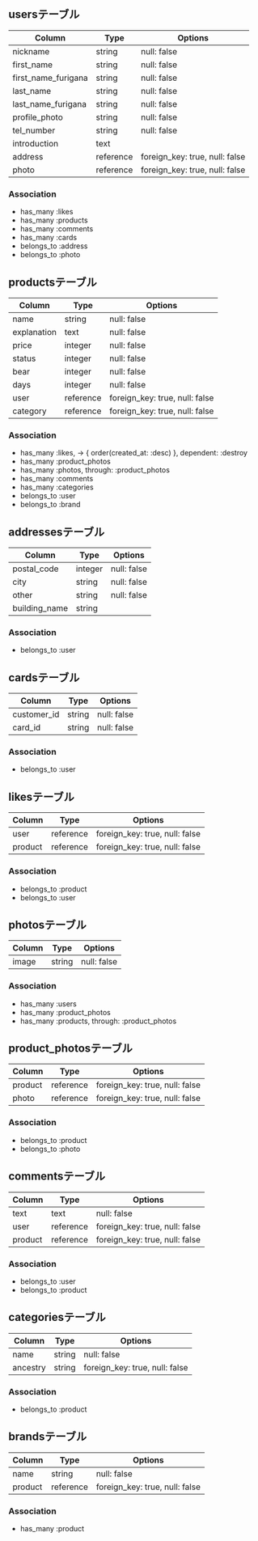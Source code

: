 ## usersテーブル

|Column|Type|Options|
|------|----|-------|
|nickname|string|null: false|
|first_name|string|null: false|
|first_name_furigana|string|null: false|
|last_name|string|null: false|
|last_name_furigana|string|null: false|
|profile_photo|string|null: false|
|tel_number|string|null: false|
|introduction|text|
|address|reference|foreign_key: true, null: false|
|photo|reference|foreign_key: true, null: false|

### Association
- has_many :likes
- has_many :products
- has_many :comments
- has_many :cards
- belongs_to :address
- belongs_to :photo


## productsテーブル

|Column|Type|Options|
|------|----|-------|
|name|string|null: false|
|explanation|text|null: false|
|price|integer|null: false|
|status|integer|null: false|
|bear|integer|null: false|
|days|integer|null: false|
|user|reference|foreign_key: true, null: false|
|category|reference|foreign_key: true, null: false|

### Association
- has_many :likes, -> { order(created_at: :desc) }, dependent: :destroy
- has_many :product_photos
- has_many :photos,  through:  :product_photos
- has_many :comments
- has_many :categories
- belongs_to :user
- belongs_to :brand


## addressesテーブル

|Column|Type|Options|
|------|----|-------|
|postal_code|integer|null: false|
|city|string|null: false|
|other|string|null: false|
|building_name|string|

### Association
- belongs_to :user


## cardsテーブル

|Column|Type|Options|
|------|----|-------|
|customer_id|string|null: false|
|card_id|string|null: false|

### Association
- belongs_to :user


## likesテーブル

|Column|Type|Options|
|------|----|-------|
|user|reference|foreign_key: true, null: false|
|product|reference|foreign_key: true, null: false|

### Association
- belongs_to :product
- belongs_to :user


## photosテーブル

|Column|Type|Options|
|------|----|-------|
|image|string|null: false|

### Association
- has_many :users
- has_many :product_photos
- has_many :products,  through:  :product_photos


## product_photosテーブル

|Column|Type|Options|
|------|----|-------|
|product|reference|foreign_key: true, null: false|
|photo|reference|foreign_key: true, null: false|

### Association
- belongs_to :product
- belongs_to :photo


## commentsテーブル

|Column|Type|Options|
|------|----|-------|
|text|text|null: false|
|user|reference|foreign_key: true, null: false|
|product|reference|foreign_key: true, null: false|

### Association
- belongs_to :user
- belongs_to :product


## categoriesテーブル

|Column|Type|Options|
|------|----|-------|
|name|string|null: false|
|ancestry|string|foreign_key: true, null: false|

### Association
- belongs_to :product


## brandsテーブル

|Column|Type|Options|
|------|----|-------|
|name|string|null: false|
|product|reference|foreign_key: true, null: false|

### Association
- has_many :product

